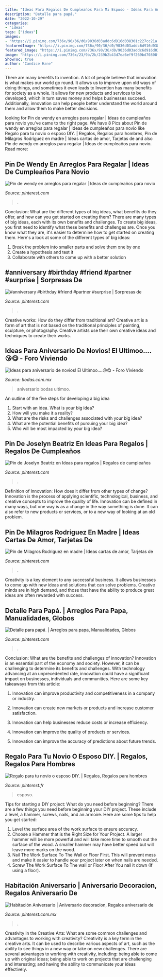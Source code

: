 ```yaml
---
title: "Ideas Para Regalos De Cumpleaños Para Mi Esposo - Ideas Para Aniversario De Novios! El Ultimoo....😘😋"
description: "Detalle para papá."
date: "2022-10-29"
categories:
- "ideas"
tags: ["ideas"]
images:
- "https://i.pinimg.com/736x/90/36/d0/9036d03addc6d916d038301c227cc21a.jpg"
featuredImage: "https://i.pinimg.com/736x/90/36/d0/9036d03addc6d916d038301c227cc21a.jpg"
featured_image: "https://i.pinimg.com/736x/90/36/d0/9036d03addc6d916d038301c227cc21a.jpg"
image: "https://i.pinimg.com/736x/23/9b/2b/239b2b43d7ea6ef9f269bd70808ff7bd.jpg"
ShowToc: true
author: "Candice Hane"
---
```



There are many benefits to invention. A lot of people believe that innovation is what makes our world go round. It allows us to improve upon old ways of doing things, and sometimes it even leads to
Invention has many benefits for society as a whole. It allows for new products and services to be developed, which in turn saves money and helps businesses succeed. Additionally, innovation can help people better understand the world around them and allow them to make better decisions.

	

		
looking for Pin de wendy en arreglos para regalar | Ideas de cumpleaños para novio you've came to the right page. We have 8 Pics about Pin de wendy en arreglos para regalar | Ideas de cumpleaños para novio like Regalo para tu novio o esposo DIY. | Regalos, Regalos para hombres, Pin de Milagros Rodriguez en madre | Ideas cartas de amor, Tarjetas de and also Pin de wendy en arreglos para regalar | Ideas de cumpleaños para novio. Read more:
		
    
## Pin De Wendy En Arreglos Para Regalar | Ideas De Cumpleaños Para Novio

<img loading=lazy src="https://i.pinimg.com/736x/23/9b/2b/239b2b43d7ea6ef9f269bd70808ff7bd.jpg" onerror="this.onerror=null;this.src='https://tse3.mm.bing.net/th?id=OIP.RVqRAZCmaG_xqVj9uJwlZwHaNJ&amp;pid=15.1';" alt="Pin de wendy en arreglos para regalar | Ideas de cumpleaños para novio">

_Source: pinterest.com_

>. 

	

Conclusion: What are the different types of big ideas, what benefits do they offer, and how can you get started on creating them?
There are many types of big ideas, each with its own benefits and challenges. To create big ideas, you first need to identify what these benefits and challenges are. Once you know what they are, it's easier to determine how to get started on creating them. Here's a look at some of the different types of big ideas:
1. Break the problem into smaller parts and solve them one by one
2. Create a hypothesis and test it
3. Collaborate with others to come up with a better solution

    
## #anniversary #birthday #friend #partner #surprise | Sorpresas De

<img loading=lazy src="https://i.pinimg.com/736x/64/72/d9/6472d9c175fd98bee70554a6e7b28275.jpg" onerror="this.onerror=null;this.src='https://tse4.mm.bing.net/th?id=OIP.-R4bWE8eCD2WiKY0FIzYewHaNl&amp;pid=15.1';" alt="#anniversary #birthday #friend #partner #surprise | Sorpresas de">

_Source: pinterest.com_

>. 

	

Creative works: How do they differ from traditional art?
Creative art is a form of art that is not based on the traditional principles of painting, sculpture, or photography. Creative artists use their own creative ideas and techniques to create their works.

    
## Ideas Para Aniversario De Novios! El Ultimoo....😘😋 - Foro Viviendo

<img loading=lazy src="https://cdn0.bodas.com.mx/usr/5/3/3/6/cfb_1163563.jpg" onerror="this.onerror=null;this.src='https://tse3.mm.bing.net/th?id=OIP.S2aX4hqMw05u3gZi99yIogHaJ4&amp;pid=15.1';" alt="Ideas para aniversario de novios! El Ultimoo....😘😋 - Foro Viviendo">

_Source: bodas.com.mx_

>aniversario bodas ultimoo. 

	

An outline of the five steps for developing a big idea
1. Start with an idea. What is your big idea?
2. How will you make it a reality?
3. What are the risks and challenges associated with your big idea?
4. What are the potential benefits of pursuing your big idea?
5. Who will be most impacted by your big idea?

    
## Pin De Joselyn Beatriz En Ideas Para Regalos | Regalos De Cumpleaños

<img loading=lazy src="https://i.pinimg.com/736x/bf/00/55/bf005535bf0c403ae6f8bab837c31044.jpg" onerror="this.onerror=null;this.src='https://tse2.mm.bing.net/th?id=OIP._e5uvh2zMGwsDu_cpLxWWAHaNK&amp;pid=15.1';" alt="Pin de Joselyn Beatriz en Ideas para regalos | Regalos de cumpleaños">

_Source: pinterest.com_

>. 

	

Definition of Innovation: How does it differ from other types of change?
Innovation is the process of applying scientific, technological, business, and creative concepts to improve the quality of life. Innovation can be defined in many ways, but one way is as a change in the way something is done. It can also refer to new products or services, or to a new way of looking at an old problem.

    
## Pin De Milagros Rodriguez En Madre | Ideas Cartas De Amor, Tarjetas De

<img loading=lazy src="https://i.pinimg.com/736x/15/18/a7/1518a742ce9101520e8d9a70c6a95c30.jpg" onerror="this.onerror=null;this.src='https://tse3.mm.bing.net/th?id=OIP.Mcs4bps6CODeNRgYczRPIgHaNL&amp;pid=15.1';" alt="Pin de Milagros Rodriguez en madre | Ideas cartas de amor, Tarjetas de">

_Source: pinterest.com_

>. 

	

Creativity is a key element to any successful business. It allows businesses to come up with new ideas and solutions that can solve problems. Creative minds are in high demand, and those that have the ability to produce great ideas are often rewarded with success.

    
## Detalle Para Papá. | Arreglos Para Papa, Manualidades, Globos

<img loading=lazy src="https://i.pinimg.com/736x/58/05/ee/5805ee08f6d9716b063957b04718b68a--candy-bouquet-elsa.jpg" onerror="this.onerror=null;this.src='https://tse3.mm.bing.net/th?id=OIP.xbwtGIh-85hXUVKhrWhTyAHaJ6&amp;pid=15.1';" alt="Detalle para papá. | Arreglos para papa, Manualidades, Globos">

_Source: pinterest.com_

>. 

	

Conclusion: What are the benefits and challenges of innovation?
Innovation is an essential part of the economy and society. However, it can be challenging to determine its benefits and challenges. With technology advancing at an unprecedented rate, innovation could have a significant impact on businesses, individuals and communities. Here are some key takeaways from this article:
1. Innovation can improve productivity and competitiveness in a company or industry.

2. Innovation can create new markets or products and increase customer satisfaction.

3. Innovation can help businesses reduce costs or increase efficiency.

4. Innovation can improve the quality of products or services.

5. Innovation can improve the accuracy of predictions about future trends.

    
## Regalo Para Tu Novio O Esposo DIY. | Regalos, Regalos Para Hombres

<img loading=lazy src="https://i.pinimg.com/736x/95/d9/cc/95d9cc6738aaf63602d9a27add5b9d1d.jpg" onerror="this.onerror=null;this.src='https://tse4.mm.bing.net/th?id=OIP.ESbxZAGbvADj2AG3kcMBBQHaJ3&amp;pid=15.1';" alt="Regalo para tu novio o esposo DIY. | Regalos, Regalos para hombres">

_Source: pinterest.fr_

>esposo. 

	

Tips for starting a DIY project: What do you need before beginning?
There are a few things you need before beginning your DIY project. These include a level, a hammer, screws, nails, and an armoire. Here are some tips to help you get started:
1. Level the surface area of the work surface to ensure accuracy.
2. Choose a Hammer that is the Right Size for Your Project. A larger hammer will be more powerful and will take more time to smooth out the surface of the wood. A smaller hammer may have better speed but will leave more marks on the wood.
3. Nail The Work Surface To The Wall or Floor First. This will prevent mess and make it easier to handle your project later on when nails are needed.
4. Screw The Work Surface To The wall or Floor After You nail it down (If using a floor).

    
## Habitación Aniversario | Aniversario Decoracion, Regalos Aniversario De

<img loading=lazy src="https://i.pinimg.com/736x/90/36/d0/9036d03addc6d916d038301c227cc21a.jpg" onerror="this.onerror=null;this.src='https://tse4.mm.bing.net/th?id=OIP.p-VYJncErIA-pbJnzKdTqAHaJ3&amp;pid=15.1';" alt="Habitación Aniversario | Aniversario decoracion, Regalos aniversario de">

_Source: pinterest.com.mx_

>. 

	

Creativity in the Creative Arts: What are some common challenges and advantages to working with creativity?
Creativity is a key term in the creative arts. It can be used to describe various aspects of art, such as the ability to see things in a new way or take on new challenges. There are several advantages to working with creativity, including: being able to come up with original ideas; being able to work on projects that are challenging and interesting; and having the ability to communicate your ideas effectively.

